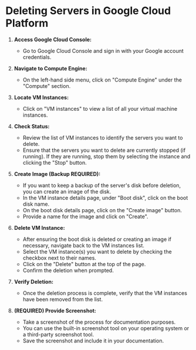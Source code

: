 # Deleting Servers in Google Cloud Platform

1. **Access Google Cloud Console:**
   - Go to Google Cloud Console and sign in with your Google account credentials.

2. **Navigate to Compute Engine:**
   - On the left-hand side menu, click on "Compute Engine" under the "Compute" section.

3. **Locate VM Instances:**
   - Click on "VM instances" to view a list of all your virtual machine instances.

4. **Check Status:**
   - Review the list of VM instances to identify the servers you want to delete.
   - Ensure that the servers you want to delete are currently stopped (if running). If they are running, stop them by selecting the instance and clicking the "Stop" button.

5. **Create Image (Backup REQUIRED):**
   - If you want to keep a backup of the server's disk before deletion, you can create an image of the disk.
   - In the VM instance details page, under "Boot disk", click on the boot disk name.
   - On the boot disk details page, click on the "Create image" button.
   - Provide a name for the image and click on "Create".

6. **Delete VM Instance:**
   - After ensuring the boot disk is deleted or creating an image if necessary, navigate back to the VM instances list.
   - Select the VM instance(s) you want to delete by checking the checkbox next to their names.
   - Click on the "Delete" button at the top of the page.
   - Confirm the deletion when prompted.

7. **Verify Deletion:**
   - Once the deletion process is complete, verify that the VM instances have been removed from the list.

8. **(REQUIRED) Provide Screenshot:**
   - Take a screenshot of the process for documentation purposes.
   - You can use the built-in screenshot tool on your operating system or a third-party screenshot tool.
   - Save the screenshot and include it in your documentation.
